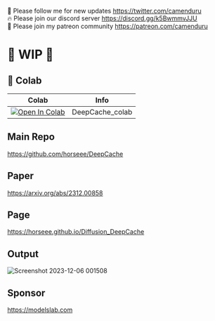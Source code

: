 🐣 Please follow me for new updates https://twitter.com/camenduru <br />
🔥 Please join our discord server https://discord.gg/k5BwmmvJJU <br />
🥳 Please join my patreon community https://patreon.com/camenduru <br />

# 🚦 WIP 🚦

## 🦒 Colab

| Colab | Info
| --- | --- |
[![Open In Colab](https://colab.research.google.com/assets/colab-badge.svg)](https://colab.research.google.com/github/camenduru/DeepCache-colab/blob/main/DeepCache_colab.ipynb) | DeepCache_colab

## Main Repo
https://github.com/horseee/DeepCache

## Paper
https://arxiv.org/abs/2312.00858

## Page
https://horseee.github.io/Diffusion_DeepCache

## Output
![Screenshot 2023-12-06 001508](https://github.com/camenduru/DeepCache-colab/assets/54370274/af8570a9-6d08-41e1-a00e-9dad537c4b66)

## Sponsor
https://modelslab.com
